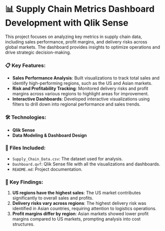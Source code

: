 # 📊 Supply Chain Metrics Dashboard Development with Qlik Sense

This project focuses on analyzing key metrics in supply chain data, including sales performance, profit margins, and delivery risks across global markets. The dashboard provides insights to optimize operations and drive strategic decision-making.

### 📋 Key Features:
- **Sales Performance Analysis**: Built visualizations to track total sales and identify high-performing regions, such as the US and Asian markets.
- **Risk and Profitability Tracking**: Monitored delivery risks and profit margins across various regions to highlight areas for improvement.
- **Interactive Dashboards**: Developed interactive visualizations using filters to drill down into regional performance and sales trends.

### 🛠 Technologies:
- **Qlik Sense**
- **Data Modeling & Dashboard Design**

### 📂 Files Included:
- `Supply_Chain_Data.csv`: The dataset used for analysis.
- `Dashboard.qvf`: Qlik Sense file with all the visualizations and dashboards.
- `README.md`: Project documentation.

### 🔑 Key Findings:
1. **US regions have the highest sales**: The US market contributes significantly to overall sales and profits.
2. **Delivery risks vary across regions**: The highest delivery risk was identified in Asian countries, requiring attention to logistics operations.
3. **Profit margins differ by region**: Asian markets showed lower profit margins compared to US markets, prompting analysis into cost structures.
